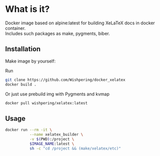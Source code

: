 # What is it?

Docker image based on alpine:latest for building XeLaTeX docs in docker container.\
Includes such packages as make, pygments, biber.

## Installation

Make image by yourself:

Run

```bash
git clone https://github.com/Wishpering/docker_xelatex
docker build .
```

Or just use prebuild img with Pygments and kvmap
```bash
docker pull wishpering/xelatex:latest
```

## Usage

```bash
docker run --rm -it \
           --name xelatex_builder \
           -v $(PWD):/project \ 
           $IMAGE_NAME:latest \ 
           sh -c "cd /project && (make/xelatex/etc)"
```
